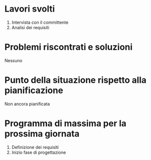 # Lavori svolti

1. Intervista con il committente
2. Analisi dei requisiti

# Problemi riscontrati e soluzioni

Nessuno

# Punto della situazione rispetto alla pianificazione

Non ancora pianificata

# Programma di massima per la prossima giornata

1. Definizione dei requisiti
2. Inizio fase di progettazione

